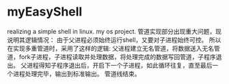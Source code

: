 # myEasyShell
realizing a simple shell in linux. my os project. 
管道实现部分出现重大问题，现说明其逻辑情况：
由于父进程必须始终运行shell，又要对子进程始终可控。
所以在实现多重管道时，采用了这样的逻辑:
父进程建立无名管道，将数据送入无名管道，fork子进程，子进程读取并处理数据，将处理完成的数据写回管道，子程序退出。
父进程得知子程序退出后，开启下一个子进程，如此循环往复，直至最后一个进程处理完毕，输出到标准输出。
管道线结束。
